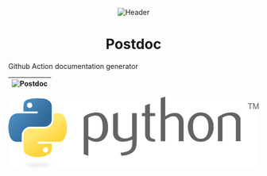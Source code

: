 

<!--![header](.github/images/header.png)-->

<p align="center">
  <img src=".github/images/header.svg" alt='Header' />
</p>

<h1 align="center">Postdoc</h1>

<!--# Postdoc-->


Github Action documentation generator

| ![Postdoc](https://github.com/pything/postdoc/workflows/Postdoc/badge.svg) |
|---|

![python](.github/images/python.svg)
